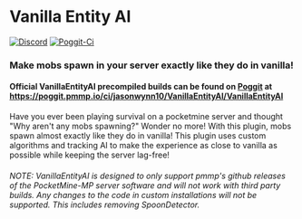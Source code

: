 # Vanilla Entity AI
[![Discord](https://img.shields.io/badge/chat-on%20discord-7289da.svg)](https://discord.gg/XYHhYnJ)
[![Poggit-Ci](https://poggit.pmmp.io/ci.shield/jasonwynn10/VanillaEntityAI/VanillaEntityAI)](https://poggit.pmmp.io/ci/jasonwynn10/VanillaEntityAI/~)
### **Make mobs spawn in your server exactly like they do in vanilla!**

#### Official VanillaEntityAI precompiled builds can be found on [Poggit](https://poggit.pmmp.io/ci/jasonwynn10/VanillaEntityAI/~) at https://poggit.pmmp.io/ci/jasonwynn10/VanillaEntityAI/VanillaEntityAI

Have you ever been playing survival on a pocketmine server and thought "Why aren't any mobs spawning?"
Wonder no more! With this plugin, mobs spawn almost exactly like they do in vanilla!
This plugin uses custom algorithms and tracking AI to make the experience as close to vanilla as possible while keeping the server lag-free!

###### *NOTE:* VanillaEntityAI is designed to only support pmmp's github releases of the PocketMine-MP server software and will not work with third party builds. Any changes to the code in custom installations will not be supported. This includes removing SpoonDetector.
